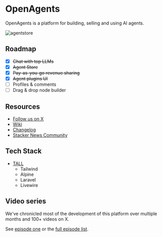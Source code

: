 # OpenAgents

OpenAgents is a platform for building, selling and using AI agents.

![agentstore](https://github.com/OpenAgentsInc/openagents/assets/14167547/4acf99e7-09ec-4f05-b28a-08b380ad683a)

## Roadmap

- [x] ~~Chat with top LLMs~~
- [x] ~~Agent Store~~
- [x] ~~Pay-as-you-go revenue sharing~~
- [x] ~~Agent plugins UI~~
- [ ] Profiles & comments
- [ ] Drag & drop node builder

## Resources

- [Follow us on X](https://x.com/OpenAgentsInc)
- [Wiki](https://github.com/OpenAgentsInc/openagents/wiki)
- [Changelog](https://openagents.com/changelog)
- [Stacker News Community](https://stacker.news/~openagents)

## Tech Stack

- [TALL](https://tallstack.dev/)
    - Tailwind
    - Alpine
    - Laravel
    - Livewire

## Video series

We've chronicled most of the development of this platform over multiple months and 100+ videos on X.

See [episode one](https://twitter.com/OpenAgentsInc/status/1721942435125715086) or
the [full episode list](https://github.com/OpenAgentsInc/openagents/wiki/Video-Series).
